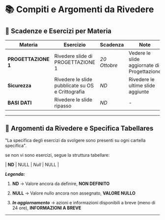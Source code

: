 # 📚 Compiti e Argomenti da Rivedere

## 📅 Scadenze e Esercizi per Materia


| Materia         | Esercizio                                     | Scadenza    | Note                                    |
| --------------- | --------------------------------------------- | ----------- | --------------------------------------- |
| **PROGETTAZIONE 1** | Rivedere slide di PROGETTAZIONE 1 | *20 Ottobre*  | Vedere le slide aggiornate di Progettazione |
| **Sicurezza** | Rivedere le slide pubblicate su OS e Crittografia | *ND*      | Rivedere le ultime slide aggiunte |
| **BASI DATI** | Rivedere le slide ripasso | *ND*      | - |
---

## 🔁 Argomenti da Rivedere e Specifica Tabellares

"La specifica degli esercizi da svolgere sono presenti su ogni cartella specifica".

se non vi sono esercizi, segue la struttura tabellare:

| **ND**         | NULL                               | *Null*               | NULL                      |




***Legenda:***

1. **ND** -> Valore ancora da definire, **NON DEFINITO**

2. **NULL** -> Valore nullo ancora non assegnato, **VALORE NULLO**

3. ***In aggiornamento*** -> azioni e informazioni disponibili a breve (meno di 24 ore), **INFORMAZIONI A BREVE**

---


